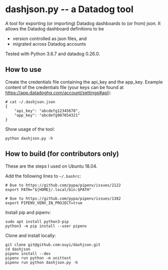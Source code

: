 # dashjson.py -- a Datadog tool

A tool for exporting (or importing) Datadog dashboards to (or from) json. It allows the Datadog dashboard definitions to be

- version controlled as json files, and
- migrated across Datadog accounts

Tested with Python 3.6.7 and datadog 0.26.0.

## How to use

Create the credentials file containing the api\_key and the app\_key. Example content of the credentials file (your keys can be found at https://app.datadoghq.com/account/settings#api):

    # cat ~/.dashjson.json
    {
        "api_key": "abcdefg12345678",
        "app_key": "abcdefg987654321"
    }

Show usage of the tool:

    python dashjson.py -h

## How to build (for contributors only)

These are the steps I used on Ubuntu 18.04.

Add the following lines to `~/.bashrc`:

    # Due to https://github.com/pypa/pipenv/issues/2122
    export PATH="${HOME}/.local/bin:$PATH"

    # Due to https://github.com/pypa/pipenv/issues/1382
    export PIPENV_VENV_IN_PROJECT=true

Install pip and pipenv:

    sudo apt install python3-pip
    python3 -m pip install --user pipenv

Clone and install locally:

    git clone git@github.com:ouyi/dashjson.git
    cd dashjson
    pipenv install --dev
    pipenv run python -m unittest
    pipenv run python dashjson.py -h
